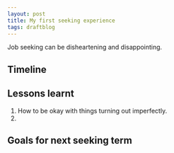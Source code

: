 ```yaml
---
layout: post
title: My first seeking experience
tags: draftblog
---
```


Job seeking can be disheartening and disappointing. 


## Timeline


## Lessons learnt
1. How to be okay with things turning out imperfectly. 
2. 

## Goals for next seeking term


